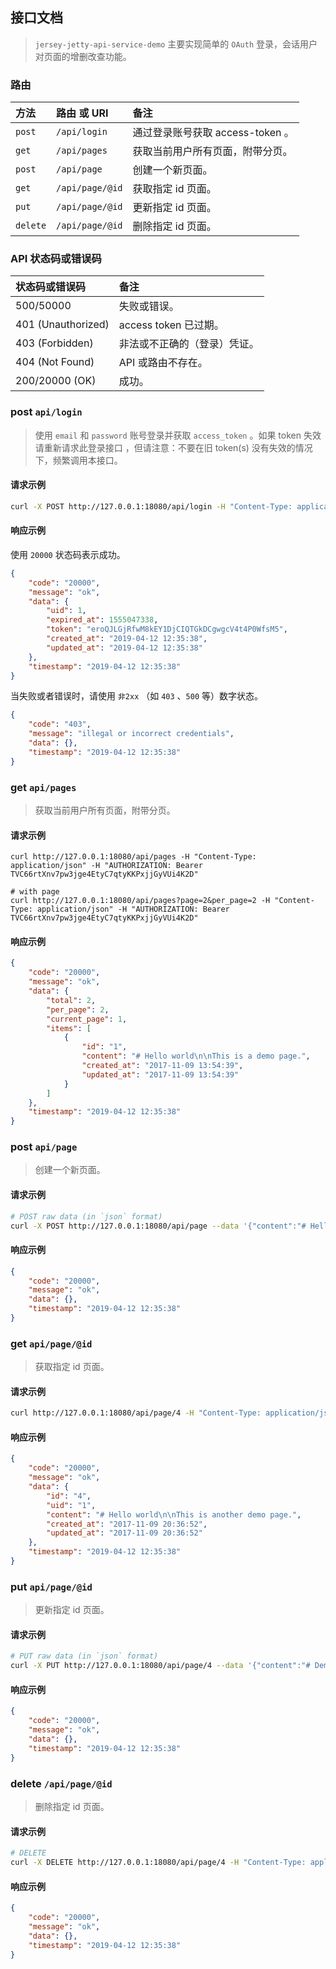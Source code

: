 接口文档
------

>   `jersey-jetty-api-service-demo` 主要实现简单的 `OAuth` 登录，会话用户对页面的增删改查功能。

### 路由

| 方法       | 路由 或 URI        | 备注                      |
| :------- | :-------------- | :---------------------- |
| `post`   | `/api/login`    | 通过登录账号获取 access-token 。 |
| `get`    | `/api/pages`    | 获取当前用户所有页面，附带分页。        |
| `post`   | `/api/page`     | 创建一个新页面。                |
| `get`    | `/api/page/@id` | 获取指定 id 页面。             |
| `put`    | `/api/page/@id` | 更新指定 id 页面。             |
| `delete` | `/api/page/@id` | 删除指定 id 页面。             |

### API 状态码或错误码

| 状态码或错误码      | 备注                |
| :----------------- | :---------------- |
| 500/50000          | 失败或错误。            |
| 401 (Unauthorized) | access token 已过期。 |
| 403 (Forbidden)    | 非法或不正确的（登录）凭证。    |
| 404 (Not Found)    | API 或路由不存在。       |
| 200/20000 (OK)     | 成功。               |

### post `api/login`

>   使用 `email` 和 `password` 账号登录并获取 `access_token` 。如果 token 失效请重新请求此登录接口 ，但请注意：不要在旧 token(s) 没有失效的情况下，频繁调用本接口。

#### 请求示例

```bash
curl -X POST http://127.0.0.1:18080/api/login -H "Content-Type: application/json" --data '{"email":"foo@example.com", "password":"123456"}'
```

#### 响应示例

使用 `20000` 状态码表示成功。

```json
{
    "code": "20000",
    "message": "ok",
    "data": {
        "uid": 1,
        "expired_at": 1555047338,
        "token": "eroQJLGjRfwM8kEY1DjCIQTGkDCgwgcV4t4P0WfsM5",
        "created_at": "2019-04-12 12:35:38",
        "updated_at": "2019-04-12 12:35:38"
    },
    "timestamp": "2019-04-12 12:35:38"
}
```

当失败或者错误时，请使用 `非2xx` （如 `403` 、`500`  等）数字状态。

```json
{
    "code": "403",
    "message": "illegal or incorrect credentials",
    "data": {},
    "timestamp": "2019-04-12 12:35:38"
}
```

### get `api/pages`

>   获取当前用户所有页面，附带分页。

#### 请求示例

```
curl http://127.0.0.1:18080/api/pages -H "Content-Type: application/json" -H "AUTHORIZATION: Bearer TVC66rtXnv7pw3jge4EtyC7qtyKKPxjjGyVUi4K2D"

# with page
curl http://127.0.0.1:18080/api/pages?page=2&per_page=2 -H "Content-Type: application/json" -H "AUTHORIZATION: Bearer TVC66rtXnv7pw3jge4EtyC7qtyKKPxjjGyVUi4K2D"
```

#### 响应示例

```json
{
    "code": "20000",
    "message": "ok",
    "data": {
        "total": 2,
        "per_page": 2,
        "current_page": 1,
        "items": [
            {
                "id": "1",
                "content": "# Hello world\n\nThis is a demo page.",
                "created_at": "2017-11-09 13:54:39",
                "updated_at": "2017-11-09 13:54:39"
            }
        ]
    },
    "timestamp": "2019-04-12 12:35:38"
}
```

### post `api/page`

>   创建一个新页面。

#### 请求示例

```bash
# POST raw data (in `json` format)
curl -X POST http://127.0.0.1:18080/api/page --data '{"content":"# Hello world\n\nThis is another demo page."}' -H "Content-Type: application/json" -H "AUTHORIZATION: Bearer TVC66rtXnv7pw3jge4EtyC7qtyKKPxjjGyVUi4K2D"
```

#### 响应示例

```json
{
    "code": "20000",
    "message": "ok",
    "data": {},
    "timestamp": "2019-04-12 12:35:38"
}
```

### get `api/page/@id`

>   获取指定 id 页面。

#### 请求示例

```bash
curl http://127.0.0.1:18080/api/page/4 -H "Content-Type: application/json" -H "AUTHORIZATION: Bearer TVC66rtXnv7pw3jge4EtyC7qtyKKPxjjGyVUi4K2D"
```

#### 响应示例

```json
{
    "code": "20000",
    "message": "ok",
    "data": {
        "id": "4",
        "uid": "1",
        "content": "# Hello world\n\nThis is another demo page.",
        "created_at": "2017-11-09 20:36:52",
        "updated_at": "2017-11-09 20:36:52"
    },
    "timestamp": "2019-04-12 12:35:38"
}
```

### put `api/page/@id`

>   更新指定 id 页面。

#### 请求示例

```bash
# PUT raw data (in `json` format)
curl -X PUT http://127.0.0.1:18080/api/page/4 --data '{"content":"# Demo\n\nThis is another demo page."}' -H "Content-Type: application/json" -H "AUTHORIZATION: Bearer TVC66rtXnv7pw3jge4EtyC7qtyKKPxjjGyVUi4K2D"
```

#### 响应示例

```json
{
    "code": "20000",
    "message": "ok",
    "data": {},
    "timestamp": "2019-04-12 12:35:38"
}
```

### delete `/api/page/@id`

>   删除指定 id 页面。

#### 请求示例

```bash
# DELETE
curl -X DELETE http://127.0.0.1:18080/api/page/4 -H "Content-Type: application/json" -H "AUTHORIZATION: Bearer TVC66rtXnv7pw3jge4EtyC7qtyKKPxjjGyVUi4K2D"
```

#### 响应示例

```json
{
    "code": "20000",
    "message": "ok",
    "data": {},
    "timestamp": "2019-04-12 12:35:38"
}
```
